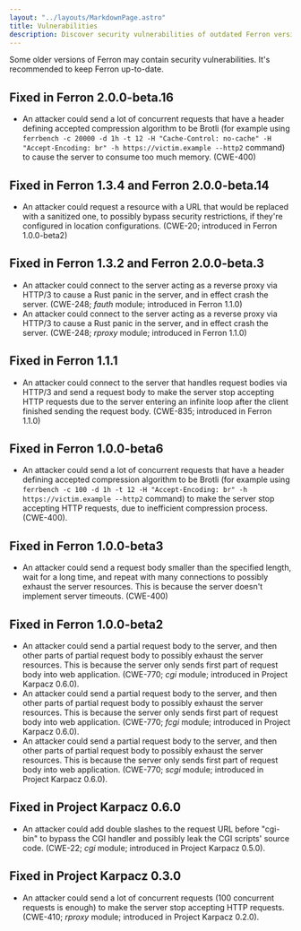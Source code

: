 ```yaml
---
layout: "../layouts/MarkdownPage.astro"
title: Vulnerabilities
description: Discover security vulnerabilities of outdated Ferron versions. Stay informed and protect your websites with timely updates against potential threats.
---
```


Some older versions of Ferron may contain security vulnerabilities. It's recommended to keep Ferron up-to-date.

## Fixed in Ferron 2.0.0-beta.16

- An attacker could send a lot of concurrent requests that have a header defining accepted compression algorithm to be Brotli (for example using `ferrbench -c 20000 -d 1h -t 12 -H "Cache-Control: no-cache" -H "Accept-Encoding: br" -h https://victim.example --http2` command) to cause the server to consume too much memory. (CWE-400)

## Fixed in Ferron 1.3.4 and Ferron 2.0.0-beta.14

- An attacker could request a resource with a URL that would be replaced with a sanitized one, to possibly bypass security restrictions, if they're configured in location configurations. (CWE-20; introduced in Ferron 1.0.0-beta2)

## Fixed in Ferron 1.3.2 and Ferron 2.0.0-beta.3

- An attacker could connect to the server acting as a reverse proxy via HTTP/3 to cause a Rust panic in the server, and in effect crash the server. (CWE-248; _fauth_ module; introduced in Ferron 1.1.0)
- An attacker could connect to the server acting as a reverse proxy via HTTP/3 to cause a Rust panic in the server, and in effect crash the server. (CWE-248; _rproxy_ module; introduced in Ferron 1.1.0)

## Fixed in Ferron 1.1.1

- An attacker could connect to the server that handles request bodies via HTTP/3 and send a request body to make the server stop accepting HTTP requests due to the server entering an infinite loop after the client finished sending the request body. (CWE-835; introduced in Ferron 1.1.0)

## Fixed in Ferron 1.0.0-beta6

- An attacker could send a lot of concurrent requests that have a header defining accepted compression algorithm to be Brotli (for example using `ferrbench -c 100 -d 1h -t 12 -H "Accept-Encoding: br" -h https://victim.example --http2` command) to make the server stop accepting HTTP requests, due to inefficient compression process. (CWE-400).

## Fixed in Ferron 1.0.0-beta3

- An attacker could send a request body smaller than the specified length, wait for a long time, and repeat with many connections to possibly exhaust the server resources. This is because the server doesn't implement server timeouts. (CWE-400)

## Fixed in Ferron 1.0.0-beta2

- An attacker could send a partial request body to the server, and then other parts of partial request body to possibly exhaust the server resources. This is because the server only sends first part of request body into web application. (CWE-770; _cgi_ module; introduced in Project Karpacz 0.6.0).
- An attacker could send a partial request body to the server, and then other parts of partial request body to possibly exhaust the server resources. This is because the server only sends first part of request body into web application. (CWE-770; _fcgi_ module; introduced in Project Karpacz 0.6.0).
- An attacker could send a partial request body to the server, and then other parts of partial request body to possibly exhaust the server resources. This is because the server only sends first part of request body into web application. (CWE-770; _scgi_ module; introduced in Project Karpacz 0.6.0).

## Fixed in Project Karpacz 0.6.0

- An attacker could add double slashes to the request URL before "cgi-bin" to bypass the CGI handler and possibly leak the CGI scripts' source code. (CWE-22; _cgi_ module; introduced in Project Karpacz 0.5.0).

## Fixed in Project Karpacz 0.3.0

- An attacker could send a lot of concurrent requests (100 concurrent requests is enough) to make the server stop accepting HTTP requests. (CWE-410; _rproxy_ module; introduced in Project Karpacz 0.2.0).
